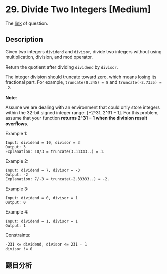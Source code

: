 # 29. Divide Two Integers [Medium]

The [link](https://leetcode.com/problems/divide-two-integers/) of question.

## Description

Given two integers `dividend` and `divisor`, divide two integers without using multiplication, division, and mod operator.

Return the quotient after dividing `dividend` by `divisor`.

The integer division should truncate toward zero, which means losing its fractional part. For example, `truncate(8.345) = 8` and `truncate(-2.7335) = -2`.

**Note**:

Assume we are dealing with an environment that could only store integers within the 32-bit signed integer range: [−2^31, 2^31 − 1]. For this problem, assume that your function **returns 2^31 − 1 when the division result overflows**.

Example 1:
```
Input: dividend = 10, divisor = 3
Output: 3
Explanation: 10/3 = truncate(3.33333..) = 3.
```

Example 2:
```
Input: dividend = 7, divisor = -3
Output: -2
Explanation: 7/-3 = truncate(-2.33333..) = -2.
```

Example 3:
```
Input: dividend = 0, divisor = 1
Output: 0
```

Example 4:
```
Input: dividend = 1, divisor = 1
Output: 1
```

Constraints:
```
-231 <= dividend, divisor <= 231 - 1
divisor != 0
```

## 题目分析

<!-- todo -->